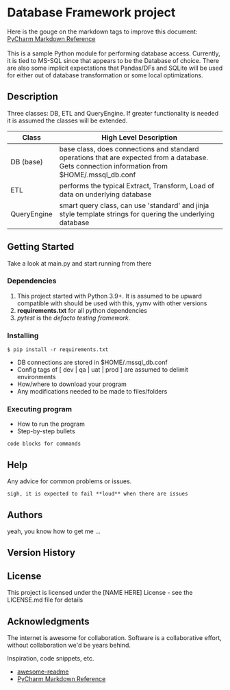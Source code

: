 # Database Framework project
Here is the gouge on the markdown tags to improve this document:  [PyCharm Markdown Reference](https://www.jetbrains.com/help/pycharm/markdown.html)
<br>
<br>
This is a sample Python module for performing database access. Currently, it is tied to MS-SQL since that appears to be the Database of choice. There are also some implicit expectations that Pandas/DFs and SQLite will be used for either out of database transformation or some local optimizations.
## Description
Three classes: DB, ETL and QueryEngine. If greater functionality is needed it is assumed the classes will be extended.

| Class       | High Level Description                                                                                                                        | 
|-------------|-----------------------------------------------------------------------------------------------------------------------------------------------|
| DB (base)   | base class, does connections and standard operations that are expected from a database. Gets connection information from $HOME/.mssql_db.conf |
| ETL         | performs the typical Extract, Transform, Load of data on underlying database                                                                  | 
| QueryEngine | smart query class, can use 'standard' and jinja style template strings for quering the underlying database                                    |

## Getting Started
Take a look at main.py and start running from there

### Dependencies
1. This project started with Python 3.9+. It is assumed to be upward compatible with should be used with this, yymv with other versions
2. **requirements.txt** for all python dependencies
3. _pytest_ is the _defacto testing framework_.
### Installing
```
$ pip install -r requirements.txt
```
* DB connections are stored in $HOME/.mssql_db.conf
* Config tags of [ dev | qa | uat | prod ] are assumed to delimit environments
* How/where to download your program
* Any modifications needed to be made to files/folders

### Executing program
* How to run the program
* Step-by-step bullets
```
code blocks for commands
```
## Help
Any advice for common problems or issues.
```
sigh, it is expected to fail **loud** when there are issues
```
## Authors
yeah, you know how to get me ...

## Version History

## License
This project is licensed under the [NAME HERE] License - see the LICENSE.md file for details

## Acknowledgments
The internet is awesome for collaboration. Software is a collaborative effort, without collaboration we'd be years behind.

Inspiration, code snippets, etc.
* [awesome-readme](https://github.com/matiassingers/awesome-readme)
* [PyCharm Markdown Reference](https://www.jetbrains.com/help/pycharm/markdown.html)
